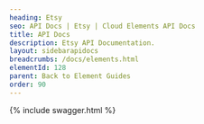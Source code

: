 ```yaml
---
heading: Etsy
seo: API Docs | Etsy | Cloud Elements API Docs
title: API Docs
description: Etsy API Documentation.
layout: sidebarapidocs
breadcrumbs: /docs/elements.html
elementId: 128
parent: Back to Element Guides
order: 90
---
```


{% include swagger.html %}
